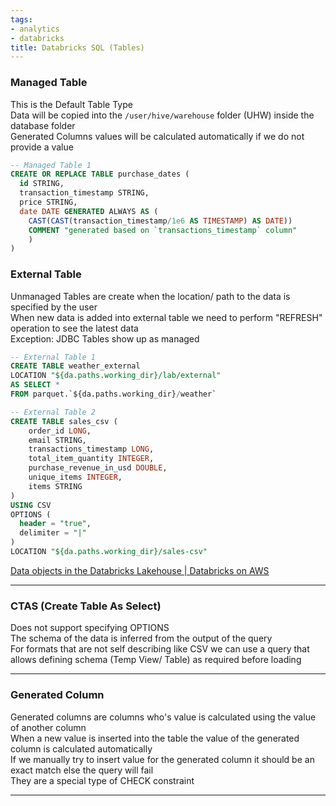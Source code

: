 ```yaml
---
tags:
- analytics
- databricks
title: Databricks SQL (Tables)
---
```


### Managed Table

This is the Default Table Type  
Data will be copied into the `/user/hive/warehouse` folder (UHW) inside the database folder  
Generated Columns values will be calculated automatically if we do not provide a value

````sql
-- Managed Table 1
CREATE OR REPLACE TABLE purchase_dates (
  id STRING, 
  transaction_timestamp STRING, 
  price STRING,
  date DATE GENERATED ALWAYS AS (
    CAST(CAST(transaction_timestamp/1e6 AS TIMESTAMP) AS DATE))
    COMMENT "generated based on `transactions_timestamp` column"
	)
)
````

### External Table

Unmanaged Tables are create when the location/ path to the data is specified by the user  
When new data is added into external table we need to perform "REFRESH" operation to see the latest data  
Exception: JDBC Tables show up as managed

````sql
-- External Table 1
CREATE TABLE weather_external
LOCATION "${da.paths.working_dir}/lab/external"
AS SELECT * 
FROM parquet.`${da.paths.working_dir}/weather`

-- External Table 2
CREATE TABLE sales_csv (
	order_id LONG, 
	email STRING, 
	transactions_timestamp LONG, 
	total_item_quantity INTEGER, 
	purchase_revenue_in_usd DOUBLE, 
	unique_items INTEGER, 
	items STRING
)
USING CSV
OPTIONS (
  header = "true",
  delimiter = "|"
)
LOCATION "${da.paths.working_dir}/sales-csv"
````

[Data objects in the Databricks Lakehouse | Databricks on AWS](https://docs.databricks.com/lakehouse/data-objects.html)

---

### CTAS (Create Table As Select)

Does not support specifying OPTIONS  
The schema of the data is inferred from the output of the query  
For formats that are not self describing like CSV we can use a query that allows defining schema (Temp View/ Table) as required before loading

---

### Generated Column

Generated columns are columns who's value is calculated using the value of another column  
When a new value is inserted into the table the value of the generated column is calculated automatically  
If we manually try to insert value for the generated column it should be an exact match else the query will fail  
They are a special type of CHECK constraint

---